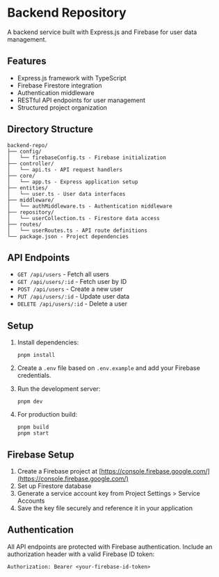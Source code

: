 # Backend Repository

A backend service built with Express.js and Firebase for user data management.

## Features

- Express.js framework with TypeScript
- Firebase Firestore integration
- Authentication middleware
- RESTful API endpoints for user management
- Structured project organization

## Directory Structure

```
backend-repo/
├── config/
│   └── firebaseConfig.ts - Firebase initialization
├── controller/
│   └── api.ts - API request handlers
├── core/
│   └── app.ts - Express application setup
├── entities/
│   └── user.ts - User data interfaces
├── middleware/
│   └── authMiddleware.ts - Authentication middleware
├── repository/
│   └── userCollection.ts - Firestore data access
├── routes/
│   └── userRoutes.ts - API route definitions
└── package.json - Project dependencies
```

## API Endpoints

- `GET /api/users` - Fetch all users
- `GET /api/users/:id` - Fetch user by ID
- `POST /api/users` - Create a new user
- `PUT /api/users/:id` - Update user data
- `DELETE /api/users/:id` - Delete a user

## Setup

1. Install dependencies:
   ```
   pnpm install
   ```

2. Create a `.env` file based on `.env.example` and add your Firebase credentials.

3. Run the development server:
   ```
   pnpm dev
   ```

4. For production build:
   ```
   pnpm build
   pnpm start
   ```

## Firebase Setup

1. Create a Firebase project at [https://console.firebase.google.com/](https://console.firebase.google.com/)
2. Set up Firestore database
3. Generate a service account key from Project Settings > Service Accounts
4. Save the key file securely and reference it in your application

## Authentication

All API endpoints are protected with Firebase authentication. Include an authorization header with a valid Firebase ID token:

```
Authorization: Bearer <your-firebase-id-token>
```
